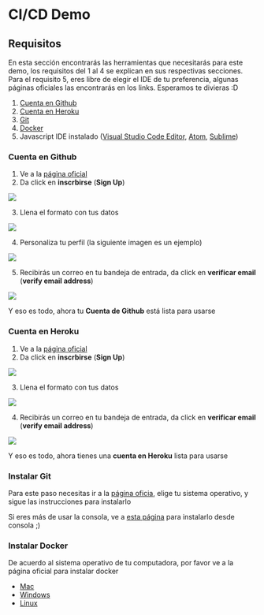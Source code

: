 # CI/CD Demo

## Requisitos

En esta sección encontrarás las herramientas que necesitarás para este demo, los requisitos del 1 al 4 se explican en sus respectivas secciones. Para el requisito 5, eres libre de elegir el IDE de tu preferencia, algunas páginas oficiales las encontrarás en los links.
Esperamos te divieras :D

1. [Cuenta en Github](#Cuenta-en-Github)
2. [Cuenta en Heroku](#Cuenta-en-Heroku)
3. [Git](#Instalar-Git)
4. [Docker](#Instalar-Docker)
5. Javascript IDE instalado ([Visual Studio Code Editor](https://code.visualstudio.com/download), [Atom](https://atom.io/), [Sublime](https://www.sublimetext.com/3))

### Cuenta en Github

1. Ve a la [página oficial](https://github.com/)
2. Da click en **inscrbirse** (**Sign Up**)

![](./images/gh_001.png)

3. Llena el formato con tus datos

![](./images/gh_002.png)

4. Personaliza tu perfil (la siguiente imagen es un ejemplo)

![](./images/gh_003.png)

5. Recibirás un correo en tu bandeja de entrada, da click en **verificar email** (**verify email address**)

![](./images/gh_004.png)

Y eso es todo, ahora tu **Cuenta de Github** está lista para usarse

### Cuenta en Heroku

1. Ve a la [página oficial](https://id.heroku.com/login)
2. Da click en **inscrbirse** (**Sign Up**)

![](./images/h_001.png)

3. Llena el formato con tus datos

![](./images/h_002.png)

4.  Recibirás un correo en tu bandeja de entrada, da click en **verificar email** (**verify email address**)

![](./images/h_003.png)

Y eso es todo, ahora tienes una **cuenta en Heroku** lista para usarse

### Instalar Git

Para este paso necesitas ir a la [página oficia](https://git-scm.com/downloads), elige tu sistema operativo, y sigue las instrucciones para instalarlo

Si eres más de usar la consola, ve a [esta página](https://git-scm.com/book/en/v2/Getting-Started-Installing-Git) para instalarlo desde consola ;)

### Instalar Docker

De acuerdo al sistema operativo de tu computadora, por favor ve a la página oficial para instalar docker

- [Mac](https://docs.docker.com/docker-for-mac/install/)
- [Windows](https://docs.docker.com/docker-for-windows/install/)
- [Linux](https://docs.docker.com/engine/install/)
